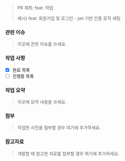 > PR 제목: feat: 작업
>
> 예시) feat: 회원가입 및 로그인 - jwt 기반 인증 로직 세팅

### 관련 이슈

> 이곳에 관련 이슈를 쓰세요.

### 작업 사항

- [x] 완료 목록
- [ ] 진행중 목록

### 작업 요약

> 이곳에 요약 내용을 쓰세요.

### 첨부

> 작업한 사진을 첨부할 경우 여기에 추가하세요.

### 참고자료

> 개발할 때 참고한 자료를 첨부할 경우 여기에 추가하세요.
